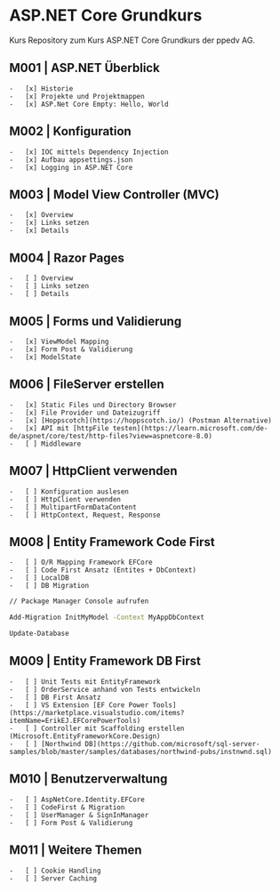 # ASP.NET Core Grundkurs

Kurs Repository zum Kurs ASP.NET Core Grundkurs der ppedv AG.

## M001 | ASP.NET Überblick

	-	[x] Historie
	-	[x] Projekte und Projektmappen
	-	[x] ASP.Net Core Empty: Hello, World

## M002 | Konfiguration

	-	[x] IOC mittels Dependency Injection
	-	[x] Aufbau appsettings.json
	-	[x] Logging in ASP.NET Core

## M003 | Model View Controller (MVC)

	-	[x] Overview
	-	[x] Links setzen
	-	[x] Details

## M004 | Razor Pages

	-	[ ] Overview
	-	[ ] Links setzen
	-	[ ] Details

## M005 | Forms und Validierung

	-	[x] ViewModel Mapping
	-	[x] Form Post & Validierung
	-	[x] ModelState

## M006 | FileServer erstellen

	-	[x] Static Files und Directory Browser
	-	[x] File Provider und Dateizugriff
	-	[x] [Hoppscotch](https://hoppscotch.io/) (Postman Alternative)
	-	[x] API mit [httpFile testen](https://learn.microsoft.com/de-de/aspnet/core/test/http-files?view=aspnetcore-8.0) 
	-	[ ] Middleware

## M007 | HttpClient verwenden

	-	[ ] Konfiguration auslesen
	-	[ ] HttpClient verwenden
	-	[ ] MultipartFormDataContent
	-	[ ] HttpContext, Request, Response

## M008 | Entity Framework Code First

	-	[ ] O/R Mapping Framework EFCore
	-	[ ] Code First Ansatz (Entites + DbContext)
	-	[ ] LocalDB
	-	[ ] DB Migration

```bash
// Package Manager Console aufrufen

Add-Migration InitMyModel -Context MyAppDbContext

Update-Database

```

## M009 | Entity Framework DB First

	-	[ ] Unit Tests mit EntityFramework
	-	[ ] OrderService anhand von Tests entwickeln
	-	[ ] DB First Ansatz
	-	[ ] VS Extension [EF Core Power Tools](https://marketplace.visualstudio.com/items?itemName=ErikEJ.EFCorePowerTools)
	-	[ ] Controller mit Scaffolding erstellen (Microsoft.EntityFrameworkCore.Design)
	-	[ ] [Northwind DB](https://github.com/microsoft/sql-server-samples/blob/master/samples/databases/northwind-pubs/instnwnd.sql)


## M010 | Benutzerverwaltung

	-   [ ] AspNetCore.Identity.EFCore
	-	[ ] CodeFirst & Migration
	-   [ ] UserManager & SignInManager
	-	[ ] Form Post & Validierung


## M011 | Weitere Themen

	-   [ ] Cookie Handling
	-   [ ] Server Caching